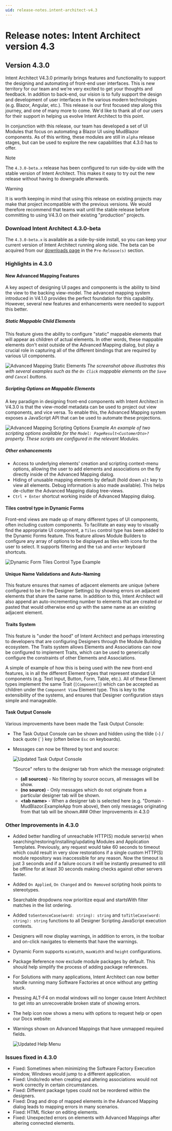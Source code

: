```yaml
---
uid: release-notes.intent-architect-v4.3
---
```

# Release notes: Intent Architect version 4.3

## Version 4.3.0

Intent Architect V4.3.0 primarily brings features and functionality to support the designing and automating of front-end user interfaces. This is new territory for our team and we're very excited to get your thoughts and feedback. In addition to back-end, our vision is to fully support the design and development of user interfaces in the various modern technologies (e.g. Blazor, Angular, etc.). This release is our first focused step along this journey, and one of many more to come. We'd like to thank all of our users for their support in helping us evolve Intent Architect to this point.

In conjunction with this release, our team has developed a set of UI Modules that focus on automating a Blazor UI using MudBlazor components. As of this writing, these modules are still in `alpha` release stages, but can be used to explore the new capabilities that 4.3.0 has to offer.

> [!NOTE]
> The `4.3.0-beta.x` release has been configured to run side-by-side with the stable version of Intent Architect. This makes it easy to try out the new release without having to downgrade afterwards.

> [!WARNING]
> It is worth keeping in mind that using this release on existing projects may make that project incompatible with the previous versions. We would therefore recommend that teams wait until the stable release before committing to using V4.3.0 on their existing "production" projects.

### Download Intent Architect 4.3.0-beta
The `4.3.0-beta.x` is available as a side-by-side install, so you can keep your current version of Intent Architect running along side. The beta can be acquired from our [downloads page](https://intentarchitect.com/#/downloads) in the `Pre-Release(s)` section.

### Highlights in 4.3.0

#### New Advanced Mapping Features

A key aspect of designing UI pages and components is the ability to bind the view to the backing view-model. The advanced mapping system introduced in V4.1.0 provides the perfect foundation for this capability. However, several new features and enhancements were needed to support this better.

##### Static Mappable Child Elements

This feature gives the ability to configure "static" mappable elements that will appear as children of actual elements. In other words, these mappable elements don't exist outside of the Advanced Mapping dialog, but play a crucial role in capturing all of the different bindings that are required by various UI components.

![Advanced Mapping Static Elements](images/4.3/advanced-mapping-static-elements.png)
_The screenshot above illustrates this with several examples such as the `On Click` mappable elements on the `Save` and `Cancel` buttons._

##### Scripting Options on Mappable Elements

A key paradigm in designing front-end components with Intent Architect in V4.3.0 is that the view-model metadata can be used to project out view components, and vice versa. To enable this, the Advanced Mapping system exposes a JavaScript API that can be used to automate these projections.

![Advanced Mapping Scripting Options Example](images/4.3/advanced-mapping-scripting-options.png)
_An example of two scripting options available for the `Model: PageResult<CustomerDto>?` property. These scripts are configured in the relevant Modules._

##### Other enhancements

- Access to underlying elements' creation and scripting context-menu options, allowing the user to add elements and associations on the fly directly inside of the Advanced Mapping dialog.
- Hiding of unusable mapping elements by default (hold down `alt` key to view all elements. Debug information is also made available). This helps de-clutter the Advanced Mapping dialog tree-views.
- `Ctrl + Enter` shortcut working inside of Advanced Mapping dialog.

#### Tiles control type in Dynamic Forms

Front-end views are made up of many different types of UI components, often including custom components. To facilitate an easy way to visually find the appropriate UI component, a `Tiles` control type has been added to the Dynamic Forms feature. This feature allows Module Builders to configure any array of options to be displayed as tiles with icons for the user to select. It supports filtering and the `tab` and `enter` keyboard shortcuts.

![Dynamic Form Tiles Control Type Example](images/4.3/dynamic-form-tiles-control-type-example.png)

#### Unique Name Validations and Auto-Naming

This feature ensures that names of adjacent elements are unique (where configured to be in the Designer Settings) by showing errors on adjacent elements that share the same name. In addition to this, Intent Architect will also append an auto-incrementing number to elements that are created or pasted that would otherwise end up with the same name as an existing adjacent element.

#### Traits System

This feature is "under the hood" of Intent Architect and perhaps interesting to developers that are configuring Designers through the Module Building ecosystem. The Traits system allows Elements and Associations can now be configured to implement Traits, which can be used to generically configure the constraints of other Elements and Associations.

A simple of example of how this is being used with the new front-end features, is in all the different Element types that represent standard UI components (e.g. Text Input, Button, Form, Table, etc.). All of these Element types implement the same Trait (`[Component]`) which can be accepted as children under the `Component View` Element type. This is key to the extensibility of the systems, and ensures that Designer configuration stays simple and manageable.

#### Task Output Console

Various improvements have been made the Task Output Console:

- The Task Output Console can be shown and hidden using the tilde (`~`) / back quote (`` ` ``) key (often below `Esc` on keyboards).
- Messages can now be filtered by text and source:

  ![Updated Task Output Console](images/4.3/task-output-console.png)

  "Source" refers to the designer tab from which the message originated:

  - **(all sources)** - No filtering by source occurs, all messages will be show.
  - **(no source)** - Only messages which do not originate from a particular designer tab will be shown.
  - **\<tab name\>** - When a designer tab is selected here (e.g. "Domain - MudBlazor.ExampleApp from above), then only messages originating from that tab will be shown.### Other Improvements in 4.3.0

### Other Improvements in 4.3.0

- Added better handling of unreachable HTTP(S) module server(s) when searching/restoring/installing/updating Modules and Application Templates. Previously, any request would take 60 seconds to timeout which could result in very slow restorations if a single custom HTTP(S) module repository was inaccessible for any reason. Now the timeout is just 3 seconds and if a failure occurs it will be instantly presumed to still be offline for at least 30 seconds making checks against other servers faster.
- Added `On Applied`, `On Changed` and `On Removed` scripting hook points to stereotypes.
- Searchable dropdowns now prioritize equal and startsWith filter matches in the list ordering.
- Added `toSentenceCase(word: string): string` and `toTitleCase(word: string): string` functions to all Designer Scripting JavaScript execution contexts.
- Designers will now display warnings, in addition to errors, in the toolbar and on-click navigates to elements that have the warnings.
- Dynamic Form supports `minWidth`, `maxWidth` and `height` configurations.
- Package Reference now exclude module packages by default. This should help simplify the process of adding package references.
- For Solutions with many applications, Intent Architect can now better handle running many Software Factories at once without any getting stuck.
- Pressing ALT-F4 on modal windows will no longer cause Intent Architect to get into an unrecoverable broken state of showing errors.
- The help icon now shows a menu with options to request help or open our Docs website:
- Warnings shown on Advanced Mappings that have unmapped required fields.

  ![Updated Help Menu](images/4.3/updated-help-icon.png)

### Issues fixed in 4.3.0

- Fixed: Sometimes when minimizing the Software Factory Execution window, Windows would jump to a different application.
- Fixed: Undo/redo when creating and altering associations would not work correctly in certain circumstances.
- Fixed: Different package types could not be reordered within the designers.
- Fixed: Drag and drop of mapped elements in the Advanced Mapping dialog leads to mapping errors in many scenarios. 
- Fixed: HTML flicker on editing elements.
- Fixed: Unexpected errors on elements with Advanced Mappings after altering connected elements.